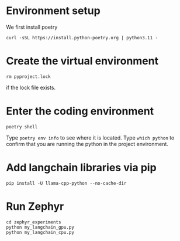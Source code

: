# Environment setup
We first install poetry
```
curl -sSL https://install.python-poetry.org | python3.11 -
```

# Create the virtual environment
```
rm pyproject.lock
```
if the lock file exists. 

# Enter the coding environment
```
poetry shell
```
Type `poetry env info` to see where it is located. 
Type `which python` to confirm that you are running the python in the 
project environment. 

# Add langchain libraries via pip
```
pip install -U llama-cpp-python --no-cache-dir
```

# Run Zephyr
```
cd zephyr_experiments
python my_langchain_gpu.py
python my_langchain_cpu.py
```


